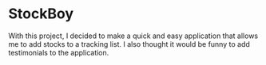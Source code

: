 # StockBoy

With this project, I decided to make a quick and easy application that allows me to add stocks to a tracking list. I also thought it would be funny to add testimonials to the application.
